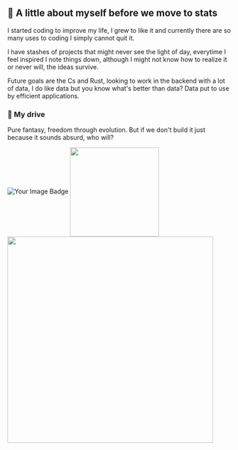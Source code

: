 ## 📓 A little about myself before we move to stats

 I started coding to improve my life, I grew to like it and currently there are so many uses to coding I simply cannot quit it.
  
 I have stashes of projects that might never see the light of day, everytime I feel inspired I note things down, although I might not know how to realize it or never will, the ideas survive.

 Future goals are the Cs and Rust, looking to work in the backend with a lot of data, I do like data but you know what's better than data? Data put to use by efficient applications.

### 🎇 My drive 

Pure fantasy, freedom through evolution. But if we don't build it just because it sounds absurd, who will? 

<img src="https://tryhackme-badges.s3.amazonaws.com/AmadeusMoon.png" alt="Your Image Badge" />
<a href="https://github.com/AmadeusMoon/github-readme-stats">
  <img height=200 align="center" src="https://github-readme-stats.vercel.app/api?username=AmadeusMoon&theme=transparent" />
</a>
<a href='https://github.com/AmadeusMoon/github-readme-stats'>
  <img width=463 align="center" src='https://github-readme-stats.vercel.app/api/wakatime?username=AmadeusMoon&theme=transparent'/>
</a>



